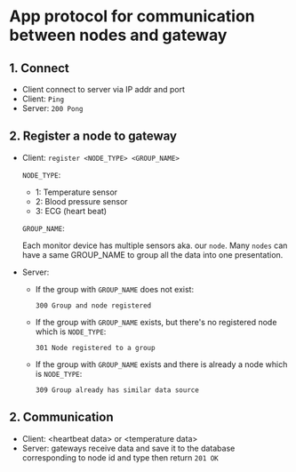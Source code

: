 # App protocol for communication between nodes and gateway

## 1. Connect

- Client connect to server via IP addr and port
- Client: `Ping`
- Server: `200 Pong`

## 2. Register a node to gateway

- Client: `register <NODE_TYPE> <GROUP_NAME>`

  `NODE_TYPE`:
    - 1: Temperature sensor
    - 2: Blood pressure sensor
    - 3: ECG (heart beat)
    
  `GROUP_NAME`:
  
    Each monitor device has multiple sensors aka. our `node`. Many `nodes` can have a same GROUP_NAME to group all the data into one presentation.
  
- Server:
  - If the group with `GROUP_NAME` does not exist:
  
    `300 Group and node registered`

  - If the group with `GROUP_NAME` exists, but there's no registered node which is `NODE_TYPE`:
  
    `301 Node registered to a group`
  
  - If the group with `GROUP_NAME` exists and there is already a node which is `NODE_TYPE`:
  
    `309 Group already has similar data source`

## 2. Communication

- Client: &lt;heartbeat data&gt; or &lt;temperature data&gt;
- Server: gateways receive data and save it to the database corresponding to node id and type then return `201 OK`
